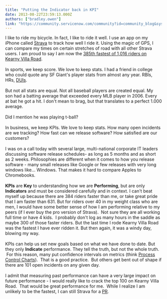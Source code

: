 ```yaml
---
title: "Putting the Indicator back in KPI"
date: 2013-08-22T23:59:13.000Z
authors: ["bradley.owen"]
link: "https://community.servicenow.com/community?id=community_blog&sys_id=c2edaee9dbd0dbc01dcaf3231f961938"
---
```

<p>I like to ride my bicycle. In fact, I like to ride it well. I use an app on my iPhone called <a title="k-external-small" class="jive-link-external-small" href="http://www.strava.com" rel="nofollow" target="_blank">Strava</a> to track how well I ride it. Using the magic of GPS, I can compare my times on certain stretches of road with all other Strava users. I am proud to say I am now the <a title="k-external-small" class="jive-link-external-small" href="http://www.strava.com/segments/4951820" rel="nofollow" target="_blank">385th fastest of 1,016 riders on Kearny Villa Road</a>.<br/><br/>In sports, we keep score. We love to keep stats. I had a friend in college who could quote any SF Giant's player stats from almost any year. RBIs, HRs, <a title="k-external-small" class="jive-link-external-small" href="http://mlb.si.com/2013/04/18/gallardos-dui-raises-issue-of-how-mlb-should-handle-these-matters/" rel="nofollow" target="_blank">DUIs</a>.<br/><br/>But not all stats are equal. Not all baseball players are created equal. My son had a batting average that exceeded every MLB player in 2006. Every at bat he got a hit. I don't mean to brag, but that translates to a perfect 1.000 average.<br/><br/>Did I mention he was playing t-ball?<br/><br/>In business, we keep KPIs. We love to keep stats. How many open incidents are we tracking? How fast can we release software? How satisfied are our customers?<br/><br/>I was on a call today with several large, multi-national corporate IT leaders discussing software release schedules- as long as 5 months and as short as 2 weeks. Philosophies are different when it comes to how you release software - many small releases like Google or few releases with very long windows like... Windows. That makes it hard to compare Apples to Chromebooks.<br/><br/><strong>KPIs</strong> are <strong>Key</strong> to understanding how we are <strong>Performing</strong>, but are only <strong>Indicators</strong> and must be considered carefully and in context. I can't beat myself up because there are 384 riders faster than me, or take great pride that I am faster than 631. But for riders over 40 in my weight class who are men, I would have some better sense of how I am performing relative to my peers (if I ever buy the pro version of Strava).   Not sure they are all working full time or have 4 kids.   I probably don't log as many hours in the saddle as maybe 300 of those faster riders. But the last time I rode Kearny Villa Road was the fastest I have ever ridden it. But then again, it was a windy day, blowing my way.<br/><br/>KPIs can help us set new goals based on what we have done to date. But they only <strong>Indicate</strong> performance. They tell the truth, but not the whole truth.   For this reason, many put confidence intervals on metrics (think <a title="k-external-small" class="jive-link-external-small" href="http://en.wikipedia.org/wiki/Control_chart" rel="nofollow" target="_blank">Process Control Charts</a>).   That is a good practice.   But others get bent out of shape if there are 101 open incidents on any given day.<br/><br/>I admit that measuring past performance can have a very large impact on future performance - I would really like to crack the top 100 on Kearny Villa Road.   That would be great performance for me.   While I realize I am unlikely to be the fastest, I can still Strava for a <a title="k-external-small" class="jive-link-external-small" href="http://running.about.com/od/faqsforbeginners/f/personalrecord.htm" rel="nofollow" target="_blank">PR</a>.</p>